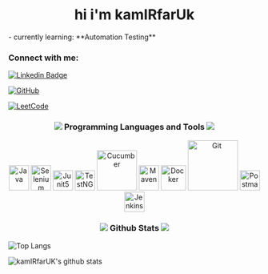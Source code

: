 <h1 align="center">hi i'm kamIRfarUk</h1>
- currently learning: **Automation Testing**

<h3 align="left">Connect with me:</h3>

[![Linkedin Badge](https://img.shields.io/badge/-Kamir%20Faruk-blue?style=social&logo=Linkedin&logoColor=blue&link=https://www.linkedin.com/in/kamirfaruk/)](https://www.linkedin.com/in/kamirfaruk/)

[![GitHub](https://img.shields.io/github/followers/kamIRfarUK?label=follow&style=social)](https://github.com/kamIRfarUK)

[![LeetCode](https://img.shields.io/badge/LeetCode-000000?logo=LeetCode&logoColor=#d16c06)](https://leetcode.com/u/17kamIRfarUK/)



<h3 align="center"><img src="https://img.icons8.com/material/24/26e07f/programming.png"/></a> Programming Languages and
Tools <a href= "https://github.com/kamIRfarUK/"><img src="https://img.icons8.com/material/24/26e07f/hammer.png"/></a></h3>

<p align="center">
<img title="Java" height="50" src = 'https://www.vectorlogo.zone/logos/java/java-vertical.svg' width='40'/>
  
<img title="Selenium" height="50"  src='https://cdn.jsdelivr.net/gh/devicons/devicon@latest/icons/selenium/selenium-original.svg' width='40'/>

<img title="Junit5" src='https://cdn.jsdelivr.net/gh/devicons/devicon@latest/icons/junit/junit-original.svg' width='40'/>

<img title="TestNG" src = 'https://static.javatpoint.com/tutorial/testng/images/testng-tutorial.png' width='40'/>
<img title="Cucumber"  src='https://cdn.jsdelivr.net/gh/devicons/devicon@latest/icons/cucumber/cucumber-plain-wordmark.svg' width='80'/>

    
          
<img title="Maven" height="50" src='https://cdn.jsdelivr.net/gh/devicons/devicon@latest/icons/maven/maven-original.svg' width='40'/>
<img title="Docker" src = 'https://www.vectorlogo.zone/logos/docker/docker-icon.svg' width='50'/>
<img title="Git" src = 'https://cdn.jsdelivr.net/gh/devicons/devicon@latest/icons/git/git-original-wordmark.svg' width='100'/>
<img title="Postman" height="40" src="https://www.vectorlogo.zone/logos/getpostman/getpostman-icon.svg" width='40'/>
<img title="Jenkins" src = 'https://www.vectorlogo.zone/logos/jenkins/jenkins-icon.svg' width='40'/>
</p>




<h3 align="center"><a href= "https://github.com/kamIRfarUK/"><img src="https://img.icons8.com/material-outlined/30/689d6a/cafe.png"/></a>
Github
Stats <a href= "https://github.com/dilshan5/"><img src="https://img.icons8.com/external-wanicon-two-tone-wanicon/64/000000/external-stats-online-shopping-wanicon-two-tone-wanicon.png"/></a></h3>

<!--START_SECTION:activity-->
![Top Langs](https://github-readme-stats.vercel.app/api/top-langs/?username=kamIRfarUK&layout=compact&hide=css,html&langs_count=16&theme=merko)

![kamIRfarUK's github stats](https://github-readme-stats.vercel.app/api?username=kamIRfarUK&count_private=true&show_icons=true&theme=merko&include_all_commits=true)
<!--END_SECTION:activity-->

